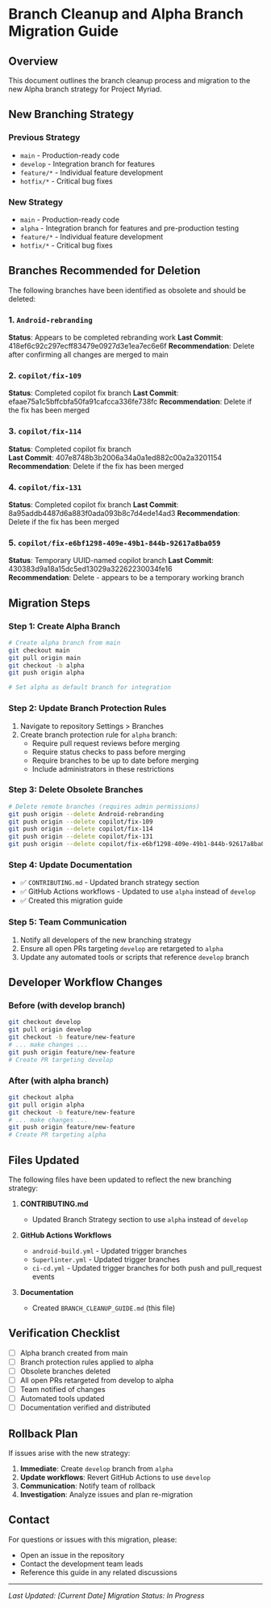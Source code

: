 # Branch Cleanup and Alpha Branch Migration Guide

## Overview

This document outlines the branch cleanup process and migration to the new Alpha branch strategy for Project Myriad.

## New Branching Strategy

### Previous Strategy
- `main` - Production-ready code
- `develop` - Integration branch for features  
- `feature/*` - Individual feature development
- `hotfix/*` - Critical bug fixes

### New Strategy  
- `main` - Production-ready code
- `alpha` - Integration branch for features and pre-production testing
- `feature/*` - Individual feature development
- `hotfix/*` - Critical bug fixes

## Branches Recommended for Deletion

The following branches have been identified as obsolete and should be deleted:

### 1. `Android-rebranding`
**Status**: Appears to be completed rebranding work
**Last Commit**: 418ef6c92c297ecff83479e0927d3e1ea7ec6e6f
**Recommendation**: Delete after confirming all changes are merged to main

### 2. `copilot/fix-109` 
**Status**: Completed copilot fix branch
**Last Commit**: efaae75a1c5bffcbfa50fa91cafcca336fe738fc
**Recommendation**: Delete if the fix has been merged

### 3. `copilot/fix-114`
**Status**: Completed copilot fix branch  
**Last Commit**: 407e8748b3b2006a34a0a1ed882c00a2a3201154
**Recommendation**: Delete if the fix has been merged

### 4. `copilot/fix-131`
**Status**: Completed copilot fix branch
**Last Commit**: 8a95addb4487d6a883f0ada093b8c7d4ede14ad3
**Recommendation**: Delete if the fix has been merged

### 5. `copilot/fix-e6bf1298-409e-49b1-844b-92617a8ba059`
**Status**: Temporary UUID-named copilot branch
**Last Commit**: 430383d9a18a15dc5ed13029a32262230034fe16  
**Recommendation**: Delete - appears to be a temporary working branch

## Migration Steps

### Step 1: Create Alpha Branch
```bash
# Create alpha branch from main
git checkout main
git pull origin main
git checkout -b alpha
git push origin alpha

# Set alpha as default branch for integration
```

### Step 2: Update Branch Protection Rules
1. Navigate to repository Settings > Branches
2. Create branch protection rule for `alpha` branch:
   - Require pull request reviews before merging
   - Require status checks to pass before merging
   - Require branches to be up to date before merging
   - Include administrators in these restrictions

### Step 3: Delete Obsolete Branches
```bash
# Delete remote branches (requires admin permissions)
git push origin --delete Android-rebranding
git push origin --delete copilot/fix-109
git push origin --delete copilot/fix-114  
git push origin --delete copilot/fix-131
git push origin --delete copilot/fix-e6bf1298-409e-49b1-844b-92617a8ba059
```

### Step 4: Update Documentation
- ✅ `CONTRIBUTING.md` - Updated branch strategy section
- ✅ GitHub Actions workflows - Updated to use `alpha` instead of `develop`
- ✅ Created this migration guide

### Step 5: Team Communication
1. Notify all developers of the new branching strategy
2. Ensure all open PRs targeting `develop` are retargeted to `alpha`
3. Update any automated tools or scripts that reference `develop` branch

## Developer Workflow Changes

### Before (with develop branch)
```bash
git checkout develop
git pull origin develop  
git checkout -b feature/new-feature
# ... make changes ...
git push origin feature/new-feature
# Create PR targeting develop
```

### After (with alpha branch)
```bash  
git checkout alpha
git pull origin alpha
git checkout -b feature/new-feature
# ... make changes ...
git push origin feature/new-feature  
# Create PR targeting alpha
```

## Files Updated

The following files have been updated to reflect the new branching strategy:

1. **CONTRIBUTING.md**
   - Updated Branch Strategy section to use `alpha` instead of `develop`

2. **GitHub Actions Workflows**  
   - `android-build.yml` - Updated trigger branches
   - `Superlinter.yml` - Updated trigger branches
   - `ci-cd.yml` - Updated trigger branches for both push and pull_request events

3. **Documentation**
   - Created `BRANCH_CLEANUP_GUIDE.md` (this file)

## Verification Checklist

- [ ] Alpha branch created from main
- [ ] Branch protection rules applied to alpha
- [ ] Obsolete branches deleted  
- [ ] All open PRs retargeted from develop to alpha
- [ ] Team notified of changes
- [ ] Automated tools updated
- [ ] Documentation verified and distributed

## Rollback Plan

If issues arise with the new strategy:

1. **Immediate**: Create `develop` branch from `alpha` 
2. **Update workflows**: Revert GitHub Actions to use `develop`
3. **Communication**: Notify team of rollback
4. **Investigation**: Analyze issues and plan re-migration

## Contact

For questions or issues with this migration, please:
- Open an issue in the repository
- Contact the development team leads
- Reference this guide in any related discussions

---

*Last Updated: [Current Date]*
*Migration Status: In Progress*